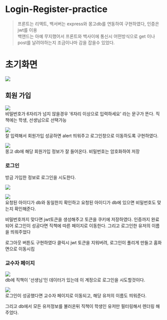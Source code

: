# Login-Register-practice

> 프론트는 리액트, 백서버는 express와 몽고db를 연동하여 구현하였다, 인증은 jwt를 이용  
백앤드는 아예 무지했어서 프론트와 백사이에 통신시 어떤방식으로 get 이나 post를 날려야하는지 조금이나마 감을 잡을수 있었다.

# 초기화면
![](https://images.velog.io/images/boyfromthewell/post/4b426ed6-5b55-4ccc-94fc-7d95dd1b5bd5/image.png)

## 회원 가입

![](https://images.velog.io/images/boyfromthewell/post/685a10f2-77a0-41c4-830a-cc62d56b8bc7/image.png)  
비밀번호가 6자리가 넘지 않을경우 '6자리 이상으로 입력하세요' 라는 문구가 뜬다. 직책에는 학생, 선생님으로 선택가능

![](https://images.velog.io/images/boyfromthewell/post/6d51892b-0d52-44cb-9cca-a6f52408b7fe/image.png)  
잘 입력해서 회원가입 성공하면 alert 띄워주고 로그인창으로 이동하도록 구현하였다.

![](https://images.velog.io/images/boyfromthewell/post/fed51113-c70b-45ad-9485-b4c626d41a17/image.png)  
몽고 db에 해당 회원가입 정보가 잘 들어온다. 비밀번호는 암호화하여 저장

### 로그인

방금 가입한 정보로 로그인을 시도한다.  

![](https://images.velog.io/images/boyfromthewell/post/6e259e3b-6352-4e55-82e8-5e7972c48ce0/image.png)  

![](https://images.velog.io/images/boyfromthewell/post/29c85900-bbd9-40bf-95fb-a0a1ca3b5949/image.png)  
요청된 아이디가 db와 동일한지 확인하고 요청된 아이디가 db에 있으면 비밀번호도 맞는지 확인해준다.  
  
비밀번호까지 맞다면 jwt토큰을 생성해주고 토큰을 쿠키에 저장하였다. 인증까지 완료 되어 로그인이 성공다면 직책에 따른 페이지로 이동한다. 그리고 로그인한 유저의 이름을 띄워주었다  
  
로그아웃 버튼도 구현하였다 클릭시 jwt 토큰을 지워버려, 로그인이 풀리게 만들고 홈화면으로 이동시킴

### 교수자 페이지

![](https://images.velog.io/images/boyfromthewell/post/fa7cacea-5b62-412b-8d4d-d3292c3db04d/image.png)  
db에 직책이 '선생님'인 데이터가 있는데 이 계정으로 로그인을 시도할것이다.

![](https://images.velog.io/images/boyfromthewell/post/323ee93c-4d8b-4032-8b0e-ec998b48a4b5/image.png)  
로그인이 성공했다면 교수자 페이지로 이동되고, 해당 유저의 이름도 띄워준다.  
  
그리고 db에서 모든 유저정보를 불러온뒤 직책이 학생인 유저만 필터링해서 렌더링 해주었다.
